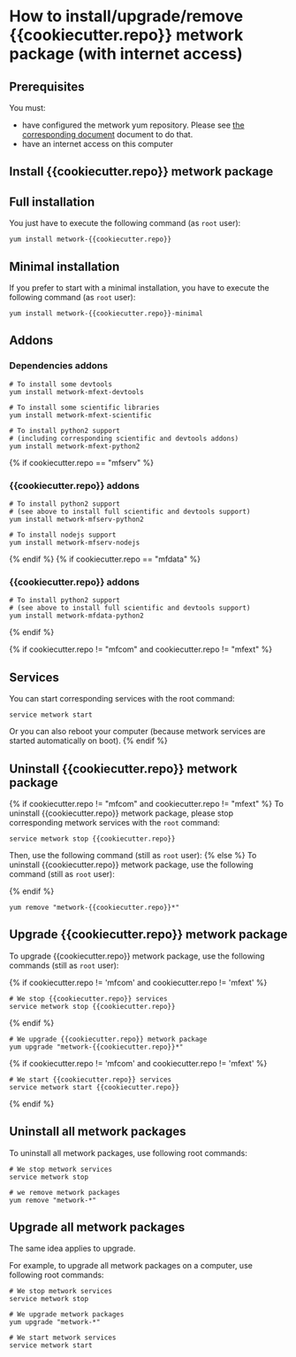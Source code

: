# How to install/upgrade/remove {{cookiecutter.repo}} metwork package (with internet access)

[//]: # (automatically generated from https://github.com/metwork-framework/resources/blob/master/cookiecutter/_%7B%7Bcookiecutter.repo%7D%7D/.metwork-framework/install_a_metwork_package.md)

## Prerequisites

You must:

- have configured the metwork yum repository. Please see [the corresponding document](configure_metwork_repo.md) document to do that.
- have an internet access on this computer

## Install {{cookiecutter.repo}} metwork package

## Full installation

You just have to execute the following command (as `root` user):

```
yum install metwork-{{cookiecutter.repo}}
```

## Minimal installation

If you prefer to start with a minimal installation, you have to execute the following command
(as `root` user):

```
yum install metwork-{{cookiecutter.repo}}-minimal
```

## Addons

### Dependencies addons

```
# To install some devtools
yum install metwork-mfext-devtools

# To install some scientific libraries
yum install metwork-mfext-scientific

# To install python2 support
# (including corresponding scientific and devtools addons)
yum install metwork-mfext-python2
```

{% if cookiecutter.repo == "mfserv" %}

### {{cookiecutter.repo}} addons

```
# To install python2 support
# (see above to install full scientific and devtools support)
yum install metwork-mfserv-python2

# To install nodejs support
yum install metwork-mfserv-nodejs
```
{% endif %}
{% if cookiecutter.repo == "mfdata" %}

### {{cookiecutter.repo}} addons

```
# To install python2 support
# (see above to install full scientific and devtools support)
yum install metwork-mfdata-python2
```
{% endif %}

{% if cookiecutter.repo != "mfcom" and cookiecutter.repo != "mfext" %}
## Services

You can start corresponding services with the root command:

```
service metwork start
```

Or you can also reboot your computer (because metwork services are started automatically on boot).
{% endif %}


## Uninstall {{cookiecutter.repo}} metwork package

{% if cookiecutter.repo != "mfcom" and cookiecutter.repo != "mfext" %}
To uninstall {{cookiecutter.repo}} metwork package, please stop corresponding metwork services with the `root` command:

```
service metwork stop {{cookiecutter.repo}}
```

Then, use the following command (still as `root` user):
{% else %}
To uninstall {{cookiecutter.repo}} metwork package, use the following command (still as `root` user):

{% endif %}

```
yum remove "metwork-{{cookiecutter.repo}}*"
```

## Upgrade {{cookiecutter.repo}} metwork package

To upgrade {{cookiecutter.repo}} metwork package, use the following commands (still as `root` user):

{% if cookiecutter.repo != 'mfcom' and cookiecutter.repo != 'mfext' %}
```
# We stop {{cookiecutter.repo}} services
service metwork stop {{cookiecutter.repo}}
```
{% endif %}

```
# We upgrade {{cookiecutter.repo}} metwork package
yum upgrade "metwork-{{cookiecutter.repo}}*"
```

{% if cookiecutter.repo != 'mfcom' and cookiecutter.repo != 'mfext' %}
```
# We start {{cookiecutter.repo}} services
service metwork start {{cookiecutter.repo}}
```
{% endif %}

## Uninstall all metwork packages

To uninstall all metwork packages, use following root commands:

```
# We stop metwork services
service metwork stop

# we remove metwork packages
yum remove "metwork-*"
```

## Upgrade all metwork packages

The same idea applies to upgrade.

For example, to upgrade all metwork packages on a computer, use following root commands:

```
# We stop metwork services
service metwork stop

# We upgrade metwork packages
yum upgrade "metwork-*"

# We start metwork services
service metwork start
```
